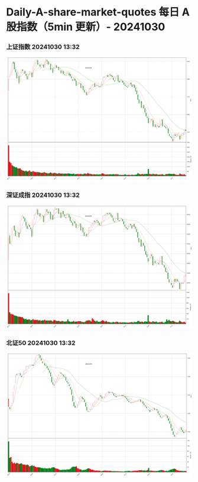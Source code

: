 
# Daily-A-share-market-quotes 每日 A 股指数（5min 更新）- 20241030

### 上证指数 20241030 13:32
![](./fig/2024/10/20241030-sh000001.png)

### 深证成指 20241030 13:32
![](./fig/2024/10/20241030-sz399001.png)

### 北证50 20241030 13:32
![](./fig/2024/10/20241030-bj899050.png)

